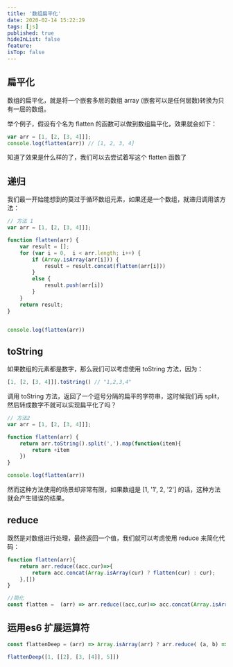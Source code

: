 ```yaml
---
title: '数组扁平化'
date: 2020-02-14 15:22:29
tags: [js]
published: true
hideInList: false
feature: 
isTop: false
---
```

## 扁平化

数组的扁平化，就是将一个嵌套多层的数组 array (嵌套可以是任何层数)转换为只有一层的数组。

举个例子，假设有个名为 flatten 的函数可以做到数组扁平化，效果就会如下：

```js
var arr = [1, [2, [3, 4]]];
console.log(flatten(arr)) // [1, 2, 3, 4]
```

知道了效果是什么样的了，我们可以去尝试着写这个 flatten 函数了

## 递归

我们最一开始能想到的莫过于循环数组元素，如果还是一个数组，就递归调用该方法：

```js
// 方法 1
var arr = [1, [2, [3, 4]]];

function flatten(arr) {
    var result = [];
    for (var i = 0,  i < arr.length; i++) {
        if (Array.isArray(arr[i])) {
            result = result.concat(flatten(arr[i]))
        }
        else {
            result.push(arr[i])
        }
    }
    return result;
}


console.log(flatten(arr))
```

## toString

如果数组的元素都是数字，那么我们可以考虑使用 toString 方法，因为：

```js
[1, [2, [3, 4]]].toString() // "1,2,3,4"
```

调用 toString 方法，返回了一个逗号分隔的扁平的字符串，这时候我们再 split，然后转成数字不就可以实现扁平化了吗？

```js
// 方法2
var arr = [1, [2, [3, 4]]];

function flatten(arr) {
    return arr.toString().split(',').map(function(item){
        return +item
    })
}

console.log(flatten(arr))
```

然而这种方法使用的场景却非常有限，如果数组是 [1, '1', 2, '2'] 的话，这种方法就会产生错误的结果。

## reduce

既然是对数组进行处理，最终返回一个值，我们就可以考虑使用 reduce 来简化代码：


```js
function flatten(arr){
    return arr.reduce((acc,cur)=>{
        return acc.concat(Array.isArray(cur) ? flatten(cur) : cur);
    },[])
}
```
```js
//简化
const flatten =  (arr) => arr.reduce((acc,cur)=> acc.concat(Array.isArray(cur) ? flatten(cur) : cur),[]);
```

## 运用es6 扩展运算符


```js
const flattenDeep = (arr) => Array.isArray(arr) ? arr.reduce( (a, b) => [...a, ...flattenDeep(b)] , []) : [arr];

flattenDeep([1, [[2], [3, [4]], 5]])
```